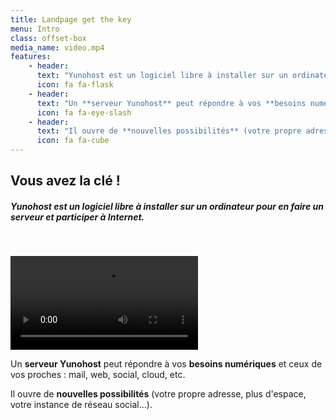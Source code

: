 ```yaml
---
title: Landpage get the key
menu: Intro
class: offset-box
media_name: video.mp4
features:
    - header:
      text: "Yunohost est un logiciel libre à installer sur un ordinateur pour en faire un serveur et participer à Internet."
      icon: fa fa-flask
    - header:
      text: "Un **serveur Yunohost** peut répondre à vos **besoins numériques** et ceux de vos proches : mail, web, social, cloud, etc."
      icon: fa fa-eye-slash
    - header:
      text: "Il ouvre de **nouvelles possibilités** (votre propre adresse, plus d'espace, votre instance de réseau social...)."
      icon: fa fa-cube
---
```


## **Vous** avez la **clé** !

##### Yunohost est un logiciel libre à installer sur un ordinateur pour en faire un serveur et participer à Internet.

</br>

![video.mp4](video.mp4)


Un **serveur Yunohost** peut répondre à vos **besoins numériques** et ceux de vos proches : mail, web, social, cloud, etc.

Il ouvre de **nouvelles possibilités** (votre propre adresse, plus d'espace, votre instance de réseau social...).

